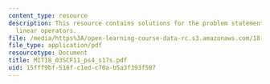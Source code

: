 ```yaml
---
content_type: resource
description: This resource contains solutions for the problem statements related to
  linear operators.
file: /media/https%3A/open-learning-course-data-rc.s3.amazonaws.com/18-03sc-differential-equations-fall-2011/15fff9bf518fc1edc70ab5a3f393f587_MIT18_03SCF11_ps4_s17s.pdf
file_type: application/pdf
resourcetype: Document
title: MIT18_03SCF11_ps4_s17s.pdf
uid: 15fff9bf-518f-c1ed-c70a-b5a3f393f587
---
```

